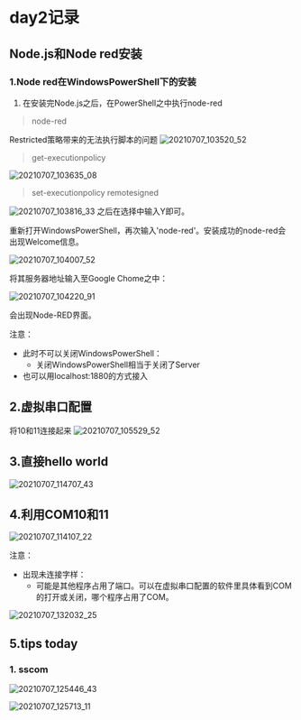 # day2记录
## Node.js和Node red安装
### 1.Node red在WindowsPowerShell下的安装
1. 在安装完Node.js之后，在PowerShell之中执行node-red

> node-red

Restricted策略带来的无法执行脚本的问题
![20210707_103520_52](images/20210707_103520_52.png)


> get-executionpolicy

![20210707_103635_08](images/20210707_103635_08.png)
> set-executionpolicy remotesigned

![20210707_103816_33](images/20210707_103816_33.png)
之后在选择中输入Y即可。
<p></p>
重新打开WindowsPowerShell，再次输入'node-red'。安装成功的node-red会出现Welcome信息。

![20210707_104007_52](images/20210707_104007_52.png)

将其服务器地址输入至Google Chome之中：

![20210707_104220_91](images/20210707_104220_91.png)

会出现Node-RED界面。

注意：

- 此时不可以关闭WindowsPowerShell：
    - 关闭WindowsPowerShell相当于关闭了Server
- 也可以用localhost:1880的方式接入
## 2.虚拟串口配置
将10和11连接起来
![20210707_105529_52](images/20210707_105529_52.png)
## 3.直接hello world

![20210707_114707_43](images/20210707_114707_43.png)
## 4.利用COM10和11

![20210707_114107_22](images/20210707_114107_22.png)

注意：
- 出现未连接字样：
    - 可能是其他程序占用了端口。可以在虚拟串口配置的软件里具体看到COM的打开或关闭，哪个程序占用了COM。

![20210707_132032_25](images/20210707_132032_25.png)

## 5.tips today
### 1. sscom
![20210707_125446_43](images/20210707_125446_43.png)

![20210707_125713_11](images/20210707_125713_11.png)
